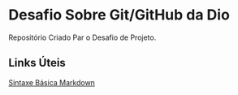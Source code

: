 # Desafio Sobre Git/GitHub da Dio
 Repositório Criado Par o Desafio de Projeto.
 
 ## Links Úteis
 [Sintaxe Básica Markdown](https://www.markdownguide.org/basic-syntax/)

